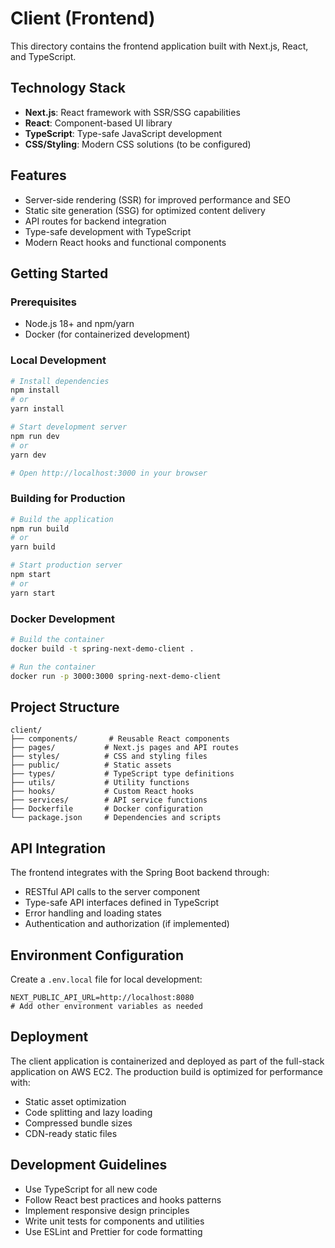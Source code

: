 # Client (Frontend)

This directory contains the frontend application built with Next.js, React, and TypeScript.

## Technology Stack

- **Next.js**: React framework with SSR/SSG capabilities
- **React**: Component-based UI library
- **TypeScript**: Type-safe JavaScript development
- **CSS/Styling**: Modern CSS solutions (to be configured)

## Features

- Server-side rendering (SSR) for improved performance and SEO
- Static site generation (SSG) for optimized content delivery
- API routes for backend integration
- Type-safe development with TypeScript
- Modern React hooks and functional components

## Getting Started

### Prerequisites
- Node.js 18+ and npm/yarn
- Docker (for containerized development)

### Local Development

```bash
# Install dependencies
npm install
# or
yarn install

# Start development server
npm run dev
# or
yarn dev

# Open http://localhost:3000 in your browser
```

### Building for Production

```bash
# Build the application
npm run build
# or
yarn build

# Start production server
npm start
# or
yarn start
```

### Docker Development

```bash
# Build the container
docker build -t spring-next-demo-client .

# Run the container
docker run -p 3000:3000 spring-next-demo-client
```

## Project Structure

```
client/
├── components/       # Reusable React components
├── pages/           # Next.js pages and API routes
├── styles/          # CSS and styling files
├── public/          # Static assets
├── types/           # TypeScript type definitions
├── utils/           # Utility functions
├── hooks/           # Custom React hooks
├── services/        # API service functions
├── Dockerfile       # Docker configuration
└── package.json     # Dependencies and scripts
```

## API Integration

The frontend integrates with the Spring Boot backend through:
- RESTful API calls to the server component
- Type-safe API interfaces defined in TypeScript
- Error handling and loading states
- Authentication and authorization (if implemented)

## Environment Configuration

Create a `.env.local` file for local development:

```env
NEXT_PUBLIC_API_URL=http://localhost:8080
# Add other environment variables as needed
```

## Deployment

The client application is containerized and deployed as part of the full-stack application on AWS EC2. The production build is optimized for performance with:

- Static asset optimization
- Code splitting and lazy loading
- Compressed bundle sizes
- CDN-ready static files

## Development Guidelines

- Use TypeScript for all new code
- Follow React best practices and hooks patterns
- Implement responsive design principles
- Write unit tests for components and utilities
- Use ESLint and Prettier for code formatting